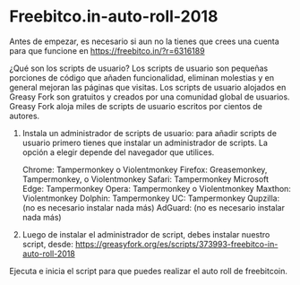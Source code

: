 # Freebitco.in-auto-roll-2018
Antes de empezar, es necesario si aun no la tienes que crees una cuenta para que funcione en https://freebitco.in/?r=6316189

¿Qué son los scripts de usuario?
Los scripts de usuario son pequeñas porciones de código que añaden funcionalidad, eliminan molestias y en general mejoran las páginas que visitas. Los scripts de usuario alojados en Greasy Fork son gratuitos y creados por una comunidad global de usuarios. Greasy Fork aloja miles de scripts de usuario escritos por cientos de autores.

1) Instala un administrador de scripts de usuario: para añadir scripts de usuario primero tienes que instalar un administrador de scripts. La opción a elegir depende del navegador que utilices.

    Chrome: Tampermonkey o Violentmonkey
    Firefox: Greasemonkey, Tampermonkey, o Violentmonkey
    Safari: Tampermonkey
    Microsoft Edge: Tampermonkey
    Opera: Tampermonkey o Violentmonkey
    Maxthon: Violentmonkey
    Dolphin: Tampermonkey
    UC: Tampermonkey
    Qupzilla: (no es necesario instalar nada más)
    AdGuard: (no es necesario instalar nada más)

2) Luego de instalar el administrador de script, debes instalar nuestro script, desde:
https://greasyfork.org/es/scripts/373993-freebitco-in-auto-roll-2018

Ejecuta e inicia el script para que puedes realizar el auto roll de freebitcoin.
